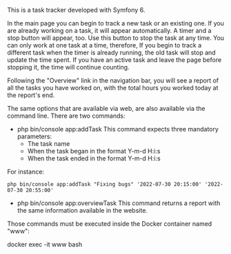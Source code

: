 This is a task tracker developed with Symfony 6.

In the main page you can begin to track a new task or an existing one. If you are already
working on a task, it will appear automatically. A timer and a stop button will appear, too.
Use this button to stop the task at any time. You can only work at one task at a time,
therefore, If you begin to track a different task when the timer is already running, the old 
task will stop and update the time spent. If you have an active task and leave the page 
before stopping it, the time will continue counting.

Following the "Overview" link in the navigation bar, you will see a report of all the tasks
you have worked on, with the total hours you worked today at the report's end.

The same options that are available via web, are also available via the command line. There
are two commands:

- php bin/console app:addTask This command expects three mandatory parameters:
  - The task name
  - When the task began in the format Y-m-d H:i:s
  - When the task ended in the format Y-m-d H:i:s

For instance:

    php bin/console app:addTask "Fixing bugs" '2022-07-30 20:15:00' '2022-07-30 20:55:00'
  
- php bin/console app:overviewTask This command returns a report with the same information
available in the website.

Those commands must be executed inside the Docker container named "www":

docker exec -it www bash
